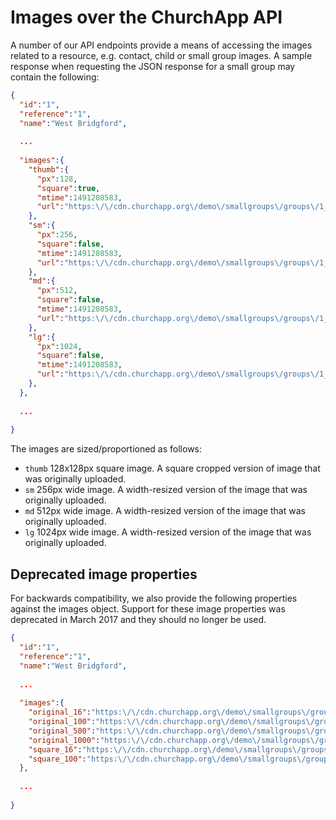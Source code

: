 # Images over the ChurchApp API

A number of our API endpoints provide a means of accessing the images related to a resource, e.g. contact, child or small group images. A sample response when requesting the JSON response for a small group may contain the following:

```json
{
  "id":"1",
  "reference":"1",
  "name":"West Bridgford",
  
  ...
  
  "images":{
    "thumb":{
      "px":128,
      "square":true,
      "mtime":1491208583,
      "url":"https:\/\/cdn.churchapp.org\/demo\/smallgroups\/groups\/1_ZqHg09Wp_thumb.jpg"
    },
    "sm":{
      "px":256,
      "square":false,
      "mtime":1491208583,
      "url":"https:\/\/cdn.churchapp.org\/demo\/smallgroups\/groups\/1_ZqHg09Wp_sm.jpg"
    },
    "md":{
      "px":512,
      "square":false,
      "mtime":1491208583,
      "url":"https:\/\/cdn.churchapp.org\/demo\/smallgroups\/groups\/1_ZqHg09Wp_md.jpg"
    },
    "lg":{
      "px":1024,
      "square":false,
      "mtime":1491208583,
      "url":"https:\/\/cdn.churchapp.org\/demo\/smallgroups\/groups\/1_ZqHg09Wp_lg.jpg"
    },
  },
  
  ...
  
}
```

The images are sized/proportioned as follows:
* `thumb` 128x128px square image. A square cropped version of image that was originally uploaded.
* `sm` 256px wide image. A width-resized version of the image that was originally uploaded.
* `md` 512px wide image. A width-resized version of the image that was originally uploaded.
* `lg` 1024px wide image. A width-resized version of the image that was originally uploaded.

## Deprecated image properties

For backwards compatibility, we also provide the following properties against the images object. Support for these image properties was deprecated in March 2017 and they should no longer be used.

```json
{
  "id":"1",
  "reference":"1",
  "name":"West Bridgford",
  
  ...
  
  "images":{
    "original_16":"https:\/\/cdn.churchapp.org\/demo\/smallgroups\/groups\/1_ZqHg09Wp_thumb.jpg",
    "original_100":"https:\/\/cdn.churchapp.org\/demo\/smallgroups\/groups\/1_ZqHg09Wp_sm.jpg",
    "original_500":"https:\/\/cdn.churchapp.org\/demo\/smallgroups\/groups\/1_ZqHg09Wp_md.jpg",
    "original_1000":"https:\/\/cdn.churchapp.org\/demo\/smallgroups\/groups\/1_ZqHg09Wp_lg.jpg",
    "square_16":"https:\/\/cdn.churchapp.org\/demo\/smallgroups\/groups\/1_ZqHg09Wp_thumb.jpg",
    "square_100":"https:\/\/cdn.churchapp.org\/demo\/smallgroups\/groups\/1_ZqHg09Wp_thumb.jpg"
  },
  
  ...
  
}
```
